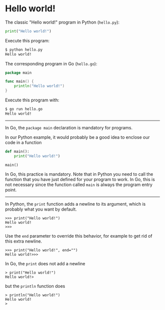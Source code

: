 Hello world!
================================================================================

The classic "Hello world!" program in Python (`hello.py`):

```python
print("Hello world!")
```

Execute this program:

```bash
$ python hello.py
Hello world!
```

The corresponding program in Go (`hello.go`):

```go
package main

func main() {
    println("Hello world!")
}
```

Execute this program with:

```bash
$ go run hello.go
Hello world!
```

--------------------------------------------------------------------------------

In Go, the `package main` declaration is mandatory for programs.

In our Python example, it would probably be a good idea to enclose our
code in a function

```python
def main():
    print("Hello world!")

main()
```

In Go, this practice is mandatory. Note that in Python you need to call
the function that you have just defined for your program to work. In Go,
this is not necessary since the function called `main` is always the
program entry point.

--------------------------------------------------------------------------------

In Python, the `print` function adds a newline to its argument,
which is probably what you want by default.

```
>>> print("Hello world!")
Hello world!
>>>
```

Use the `end` parameter to override this behavior, for example to get rid of
this extra newline.

```
>>> print("Hello world!", end="")
Hello world!>>>
```

In Go, the `print` does not add a newline

```
> print("Hello world!")
Hello world!>
```

but the `println` function does  

```
> println("Hello world!")
Hello world!
>
```

